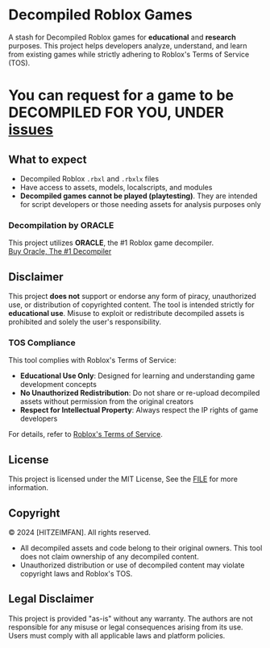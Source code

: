
# Decompiled Roblox Games

A stash for Decompiled Roblox games for **educational** and **research** purposes. This project helps developers analyze, understand, and learn from existing games while strictly adhering to Roblox's Terms of Service (TOS).

# You can request for a game to be DECOMPILED FOR YOU, UNDER [issues](https://github.com/HiTZEimfan/Decompiled-Roblox-Games/issues)
## What to expect
- Decompiled Roblox `.rbxl` and `.rbxlx` files
- Have access to assets, models, localscripts, and modules
- **Decompiled games cannot be played (playtesting)**. They are intended for script developers or those needing assets for analysis purposes only

### Decompilation by ORACLE
This project utilizes **ORACLE**, the #1 Roblox game decompiler.  
[Buy Oracle, The #1 Decompiler](https://discord.gg/4HhEDQS3hb)

## Disclaimer
This project **does not** support or endorse any form of piracy, unauthorized use, or distribution of copyrighted content. The tool is intended strictly for **educational use**. Misuse to exploit or redistribute decompiled assets is prohibited and solely the user's responsibility.

### TOS Compliance
This tool complies with Roblox's Terms of Service:
- **Educational Use Only**: Designed for learning and understanding game development concepts
- **No Unauthorized Redistribution**: Do not share or re-upload decompiled assets without permission from the original creators
- **Respect for Intellectual Property**: Always respect the IP rights of game developers

For details, refer to [Roblox's Terms of Service](https://en.help.roblox.com/hc/en-us/articles/115004647846-Roblox-Terms-of-Use).


## License
This project is licensed under the MIT License, See the [FILE](https://github.com/HiTZEimfan/Decompiled-Roblox-Games/blob/main/LICENSE) for more information.

## Copyright
© 2024 [HITZEIMFAN]. All rights reserved.

- All decompiled assets and code belong to their original owners. This tool does not claim ownership of any decompiled content.
- Unauthorized distribution or use of decompiled content may violate copyright laws and Roblox's TOS.

## Legal Disclaimer
This project is provided "as-is" without any warranty. The authors are not responsible for any misuse or legal consequences arising from its use. Users must comply with all applicable laws and platform policies.
